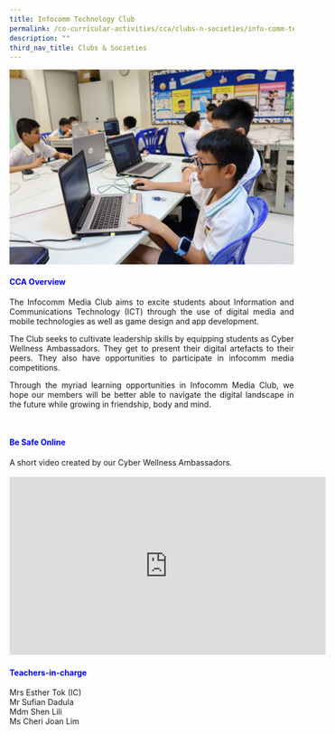 ```yaml
---
title: Infocomm Technology Club
permalink: /co-curricular-activities/cca/clubs-n-societies/info-comm-technology-club/
description: ""
third_nav_title: Clubs & Societies
---
```

![](/images/P3%20Media%20Club.jpg)

<h4 style="color:blue;">CCA Overview</h4>

<p style="text-align: justify;">The Infocomm Media Club aims to excite students about Information and Communications Technology (ICT) through the use of digital media and mobile technologies as well as game design and app development. 

</p><p style="text-align: justify;">The Club seeks to cultivate leadership skills by equipping students as Cyber Wellness Ambassadors. They get to present their digital artefacts to their peers. They also have opportunities to participate in infocomm media competitions.  

</p><p style="text-align: justify;">Through the myriad learning opportunities in Infocomm Media Club, we hope our members will be better able to navigate the digital landscape in the future while growing in friendship, body and mind.</p><br>

<h4 style="color:blue;">Be Safe Online</h4>
<p>A short video created by our Cyber Wellness Ambassadors.<br><br>
<iframe allowfullscreen="" allow="accelerometer; autoplay; clipboard-write; encrypted-media; gyroscope; picture-in-picture; web-share" frameborder="0" title="YouTube video player" src="https://www.youtube.com/embed/qN6NpTTNcss" height="315" width="560"></iframe><br></p>


<h4 style="color:blue;">Teachers-in-charge</h4>

Mrs Esther Tok (IC)<br>
Mr Sufian Dadula<br>
Mdm Shen Lili<br>
Ms Cheri Joan Lim